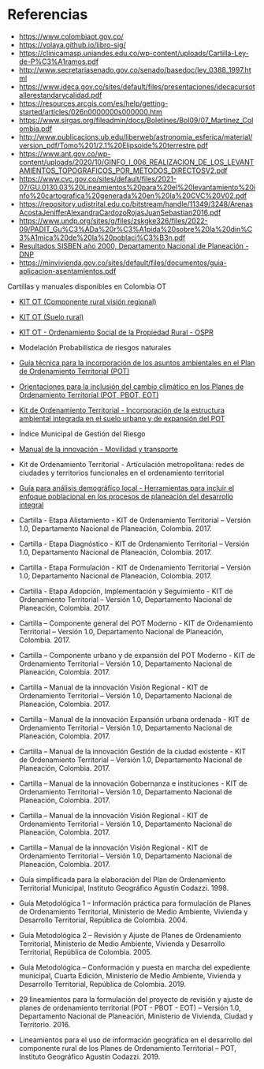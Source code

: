 # Referencias

* https://www.colombiaot.gov.co/
* https://volaya.github.io/libro-sig/
* https://clinicamasp.uniandes.edu.co/wp-content/uploads/Cartilla-Ley-de-P%C3%A1ramos.pdf
* http://www.secretariasenado.gov.co/senado/basedoc/ley_0388_1997.html
* https://www.ideca.gov.co/sites/default/files/presentaciones/idecacursotallerestandarycalidad.pdf
* https://resources.arcgis.com/es/help/getting-started/articles/026n0000000s000000.htm
* https://www.sirgas.org/fileadmin/docs/Boletines/Bol09/07_Martinez_Colombia.pdf
* http://www.publicacions.ub.edu/liberweb/astronomia_esferica/material/version_pdf/Tomo%201/2.1%20Elipsoide%20terrestre.pdf
* https://www.ant.gov.co/wp-content/uploads/2020/10/GINFO_I_006_REALIZACION_DE_LOS_LEVANTAMIENTOS_TOPOGRAFICOS_POR_METODOS_DIRECTOSV2.pdf
* https://www.cvc.gov.co/sites/default/files/2021-07/GU.0130.03%20Lineamientos%20para%20el%20levantamiento%20info%20cartografica%20generada%20en%20la%20CVC%20V02.pdf
* https://repository.udistrital.edu.co/bitstream/handle/11349/3248/ArenasAcostaJenifferAlexandraCardozoRojasJuanSebastian2016.pdf
* https://www.undp.org/sites/g/files/zskgke326/files/2022-09/PADIT_Gu%C3%ADa%20r%C3%A1pida%20sobre%20la%20din%C3%A1mica%20de%20la%20poblaci%C3%B3n.pdf
* [Resultados SISBEN año 2000, Departamento Nacional de Planeación - DNP](https://www.acnur.org/fileadmin/Documentos/Publicaciones/2007/5682.pdf)
* https://minvivienda.gov.co/sites/default/files/documentos/guia-aplicacion-asentamientos.pdf


Cartillas y manuales disponibles en Colombia OT

* [KIT OT (Componente rural visión regional)](https://portalterritorial.dnp.gov.co/KitOT/Content/uploads/Componente_RVR.pdf)
* [KIT OT (Suelo rural)](https://portalterritorial.dnp.gov.co/KitOT/Content/uploads/Suelo%20rural%20MVCT%20110518.pdf)
* [KIT OT - Ordenamiento Social de la Propiedad Rural - OSPR](https://portalterritorial.dnp.gov.co/KitOT/Content/uploads/Cartilla%20OSPR.pdf)
* Modelación Probabilística de riesgos naturales
* [Guía técnica para la incorporación de los asuntos ambientales en el Plan de Ordenamiento Territorial (POT)](https://sie.car.gov.co/server/api/core/bitstreams/32bcd05e-80a2-44b9-afed-2a8f208150c1/content)
* [Orientaciones para la inclusión del cambio climático en los Planes de Ordenamiento Territorial (POT, PBOT, EOT)](https://www.car.gov.co/uploads/files/5b070c9370ad3.pdf)
* [Kit de Ordenamiento Territorial - Incorporación de la estructura ambiental integrada en el suelo urbano y de expansión del POT ](https://portalterritorial.dnp.gov.co/KitOT/Content/uploads/C%20AMBIENTAL.pdf)
* Índice Municipal de Gestión del Riesgo
* [Manual de la innovación - Movilidad y transporte](https://portalterritorial.dnp.gov.co/KitOT/Content/uploads/Manual%20innovacion%20Movilidad%20y%20Transporte%20PDF.pdf)
* Kit de Ordenamiento Territorial -  Articulación metropolitana: redes de ciudades y territorios funcionales en el ordenamiento territorial
* [Guía para análisis demográfico local - Herramientas para incluir el enfoque poblacional en los procesos de planeación del desarrollo integral](https://colombia.unfpa.org/sites/default/files/pub-pdf/Gui%CC%81a-Dina%CC%81micas-Demografi%CC%81a.pdf)


* Cartilla - Etapa Alistamiento - KIT de Ordenamiento Territorial – Versión 1.0, Departamento Nacional de Planeación, Colombia. 2017. 
* Cartilla - Etapa Diagnóstico - KIT de Ordenamiento Territorial – Versión 1.0, Departamento Nacional de Planeación, Colombia. 2017. 
* Cartilla - Etapa Formulación - KIT de Ordenamiento Territorial – Versión 1.0, Departamento Nacional de Planeación, Colombia. 2017. 
* Cartilla - Etapa Adopción, Implementación y Seguimiento - KIT de Ordenamiento Territorial – Versión 1.0, Departamento Nacional de Planeación, Colombia. 2017. 
* Cartilla – Componente general del POT Moderno - KIT de Ordenamiento Territorial – Versión 1.0, Departamento Nacional de Planeación, Colombia. 2017. 
* Cartilla – Componente urbano y de expansión del POT Moderno - KIT de Ordenamiento Territorial – Versión 1.0, Departamento Nacional de Planeación, Colombia. 2017. 
* Cartilla – Manual de la innovación Visión Regional - KIT de Ordenamiento Territorial – Versión 1.0, Departamento Nacional de Planeación, Colombia. 2017. 
* Cartilla – Manual de la innovación Expansión urbana ordenada - KIT de Ordenamiento Territorial – Versión 1.0, Departamento Nacional de Planeación, Colombia. 2017. 
* Cartilla – Manual de la innovación Gestión de la ciudad existente - KIT de Ordenamiento Territorial – Versión 1.0, Departamento Nacional de Planeación, Colombia. 2017. 
* Cartilla – Manual de la innovación Gobernanza e instituciones - KIT de Ordenamiento Territorial – Versión 1.0, Departamento Nacional de Planeación, Colombia. 2017. 
* Cartilla – Manual de la innovación Visión Regional - KIT de Ordenamiento Territorial – Versión 1.0, Departamento Nacional de Planeación, Colombia. 2017. 
* Cartilla – Manual de la innovación Visión Regional - KIT de Ordenamiento Territorial – Versión 1.0, Departamento Nacional de Planeación, Colombia. 2017. 
* Guía simplificada para la elaboración del Plan de Ordenamiento Territorial Municipal, Instituto Geográfico Agustín Codazzi. 1998.
* Guía Metodológica 1 – Información práctica para formulación de Planes de Ordenamiento Territorial, Ministerio de Medio Ambiente, Vivienda y Desarrollo Territorial, República de Colombia. 2004.
* Guía Metodológica 2 – Revisión y Ajuste de Planes de Ordenamiento Territorial, Ministerio de Medio Ambiente, Vivienda y Desarrollo Territorial, República de Colombia. 2005.
* Guía Metodológica – Conformación y puesta en marcha del expediente municipal, Cuarta Edición, Ministerio de Medio Ambiente, Vivienda y Desarrollo Territorial, República de Colombia. 2019.
* 29 lineamientos para la formulación del proyecto de revisión y ajuste de planes de ordenamiento territorial (POT - PBOT - EOT) – Versión 1.0, Departamento Nacional de Planeación, Ministerio de Vivienda, Ciudad y Territorio. 2016.
* Lineamientos para el uso de información geográfica en el desarrollo del componente rural de los Planes de Ordenamiento Territorial – POT, Instituto Geográfico Agustín Codazzi. 2019.
